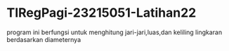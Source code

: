 # TIRegPagi-23215051-Latihan22
program ini berfungsi untuk menghitung jari-jari,luas,dan keliling lingkaran berdasarkan diameternya
